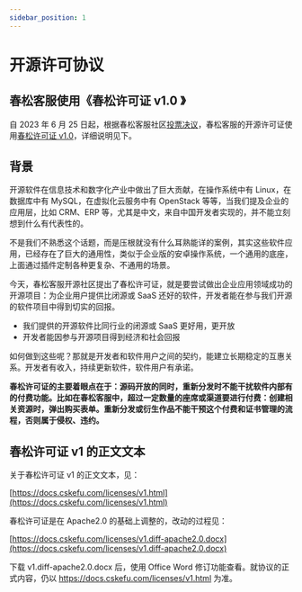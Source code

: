```yaml
---
sidebar_position: 1
---
```


# 开源许可协议

## 春松客服使用《春松许可证 v1.0 》

自 2023 年 6 月 25 日起，根据春松客服社区[投票决议](https://www.cskefu.com/2023/06/25/vote-chunsong-public-v1-apply/)，春松客服的开源许可证使用[春松许可证 v1.0](https://docs.cskefu.com/licenses/v1.html)，详细说明见下。

## 背景

开源软件在信息技术和数字化产业中做出了巨大贡献，在操作系统中有 Linux，在数据库中有 MySQL，在虚拟化云服务中有 OpenStack 等等，当我们提及企业的应用层，比如 CRM、ERP 等，尤其是中文，来自中国开发者实现的，并不能立刻想到什么有代表性的。

不是我们不熟悉这个话题，而是压根就没有什么耳熟能详的案例，其实这些软件应用，已经存在了巨大的通用性，类似于企业版的安卓操作系统，一个通用的底座，上面通过插件定制各种更复杂、不通用的场景。

今天，春松客服开源社区提出了春松许可证，就是要尝试做出企业应用领域成功的开源项目：为企业用户提供比闭源或 SaaS 还好的软件，开发者能在参与我们开源的软件项目中得到切实的回报。

* 我们提供的开源软件比同行业的闭源或 SaaS 更好用，更开放
* 开发者能因参与开源项目得到经济和社会回报

如何做到这些呢？那就是开发者和软件用户之间的契约，能建立长期稳定的互惠关系。开发者有收入，持续更新软件，软件用户有承诺。

**春松许可证的主要着眼点在于：源码开放的同时，重新分发时不能干扰软件内部有的付费功能。比如在春松客服中，超过一定数量的座席或渠道要进行付费：创建相关资源时，弹出购买表单。重新分发或衍生作品不能干预这个付费和证书管理的流程，否则属于侵权、违约。**

## 春松许可证 v1 的正文文本

关于春松许可证 v1 的正文文本，见：

[https://docs.cskefu.com/licenses/v1.html](https://docs.cskefu.com/licenses/v1.html)

春松许可证是在 Apache2.0 的基础上调整的，改动的过程见：

[https://docs.cskefu.com/licenses/v1.diff-apache2.0.docx](https://docs.cskefu.com/licenses/v1.diff-apache2.0.docx)

下载 v1.diff-apache2.0.docx 后，使用 Office Word 修订功能查看。就协议的正式内容，仍以 https://docs.cskefu.com/licenses/v1.html 为准。